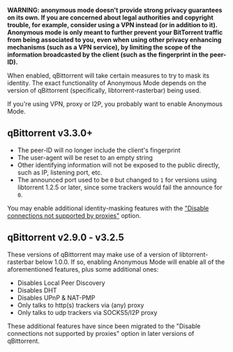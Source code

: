 **WARNING: anonymous mode doesn't provide strong privacy guarantees on its own. If you are concerned about legal authorities and copyright trouble, for example, consider using a VPN instead (or in addition to it). Anonymous mode is only meant to further prevent your BitTorrent traffic from being associated to you, even when using other privacy enhancing mechanisms (such as a VPN service), by limiting the scope of the information broadcasted by the client (such as the fingerprint in the peer-ID).**

When enabled, qBittorrent will take certain measures to try to mask its identity. The exact functionality of Anonymous Mode depends on the version of qBittorrent (specifically, libtorrent-rasterbar) being used.

If you're using VPN, proxy or I2P, you probably want to enable Anonymous Mode.

## qBittorrent v3.3.0+

* The peer-ID will no longer include the client's fingerprint
* The user-agent will be reset to an empty string
* Other identifying information will not be exposed to the public directly, such as IP, listening port, etc.
* The announced port used to be `0` but changed to `1` for versions using libtorrent 1.2.5 or later, since some trackers would fail the announce for `0`.

You may enable additional identity-masking features with the ["Disable connections not supported by proxies"](Disable-connections-not-supported-by-proxies) option.

## qBittorrent v2.9.0 - v3.2.5

These versions of qBittorrent may make use of a version of libtorrent-rasterbar below 1.0.0. If so, enabling Anonymous Mode will enable all of the aforementioned features, plus some additional ones:

* Disables Local Peer Discovery
* Disables DHT
* Disables UPnP & NAT-PMP
* Only talks to http(s) trackers via (any) proxy
* Only talks to udp trackers via SOCKS5/I2P proxy

These additional features have since been migrated to the "Disable connections not supported by proxies" option in later versions of qBittorrent.
